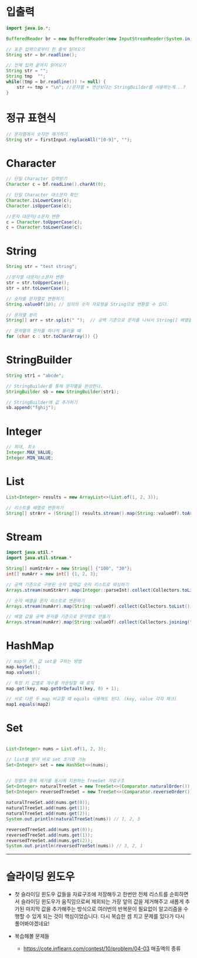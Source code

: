 
# 입출력

``` java
import java.io.*;

BufferedReader br = new BufferedReader(new InputStreamReader(System.in));

// 표준 입력으로부터 한 줄씩 읽어오기
String str = br.readline();

// 전체 입력 끝까지 읽어오기
String str = "";
String tmp  "";
while((tmp = br.readline()) != null) {
	str += tmp + "\n"; //문자열 + 연산보다는 StringBuilder를 사용하는게...?
}

```


# 정규 표현식

``` java
// 문자열에서 숫자만 제거하기
String str = firstInput.replaceAll("[0-9]", "");
```



# Character

``` java
// 단일 Character 입력받기
Character c = bf.readLine().charAt(0);

// 단일 Character 대소문자 확인
Character.isLowerCase(c);
Character.isUpperCase(c);

//문자 대문자/소문자 변환
c = Character.toUpperCase(c);
c = Character.toLowerCase(c);
```


# String

~~~ java
String str = "test string";

//문자열 대문자/소문자 변환
str = str.toUpperCase();
str = str.toLowerCase();

// 숫자를 문자열로 변환하기
String.valueOf(10); // 임의의 숫자 자료형을 String으로 변환할 수 있다.

// 문자열 분리
String[] arr = str.split(" ");	// 공백 기준으로 문자를 나눠서 String[] 배열을 반환한다.

// 문자열의 문자를 하나씩 불러올 때
for (char c : str.toCharArray()) {}
~~~



# StringBuilder

``` java
String str1 = "abcde";

// StringBuilder를 통해 문자열을 완성한다.
StringBuilder sb = new StringBuilder(str1);

// StringBuilder에 값 추가하기
sb.append("fghij");
```


# Integer

``` java
// 최대, 최소
Integer.MAX_VALUE;
Integer.MIN_VALUE;
```



# List
``` java
List<Integer> results = new ArrayList<>(List.of(1, 2, 3));

// 리스트를 배열로 변환하기
String[] strArr = (String[]) results.stream().map(String::valueOf).toArray();
```



# Stream

``` java
import java.util.*
import java.util.stream.*

String[] numStrArr = new String[] {"100", "30"};
int[] numArr = new int[] {1, 2, 3};

// 공백 기준으로 구분된 숫자 입력값 숫자 리스트로 파싱하기
Arrays.stream(numStrArr).map(Integer::parseInt).collect(Collectors.toList());

// 숫자 배열을 문자 리스트로 변환하기
Arrays.stream(numArr).map(String::valueOf).collect(Collectors.toList());

// 배열 값을 공백 문자를 기준으로 문자열로 만들기
Arrays.stream(numArr).map(String::valueOf).collect(Collectors.joining(" "))
```



# HashMap

``` java
// map의 키, 값 set을 구하는 방법
map.keySet();
map.values();

// 특정 키 값별로 개수를 카운팅할 때 로직 
map.get(key, map.getOrDefault(key, 0) + 1);

// 서로 다른 두 map 비교할 때 equals 사용해도 된다. (key, value 각각 체크)
map1.equals(map2)

```



# Set

``` java

List<Integer> nums = List.of(1, 2, 3);

// list를 받아 바로 set 초기화 가능
Set<Integer> set = new HashSet<>(nums);


// 정렬과 중복 제거를 동시에 지원하는 TreeSet 자료구조
Set<Integer> naturalTreeSet = new TreeSet<>(Comparator.naturalOrder());
Set<Integer> reversedTreeSet = new TreeSet<>(Comparator.reverseOrder());  
  
naturalTreeSet.add(nums.get(0));  
naturalTreeSet.add(nums.get(1));  
naturalTreeSet.add(nums.get(2));
System.out.println(naturalTreeSet(nums)) // 1, 2, 3

reversedTreeSet.add(nums.get(0));  
reversedTreeSet.add(nums.get(1));  
reversedTreeSet.add(nums.get(2));
System.out.println(reversedTreeSet(nums)) // 3, 2, 1
```










---

# 슬라이딩 윈도우

- 첫 슬라이딩 윈도우 값들을 자료구조에 저장해두고 한번만 전체 리스트를 순회하면서 슬라이딩 윈도우가 움직임으로써 제외되는 가장 앞의 값을 제거해주고 새롭게 추가된 마지막 값을 추가해주는 방식으로 여러번의 반복문이 필요없이 알고리즘을 수행할 수 있게 되는 것이 핵심이었습니다. 다시 복습한 셈 치고 문제를 있다가 다시 풀어봐야겠네요!

- 복습해볼 문제들
	- https://cote.inflearn.com/contest/10/problem/04-03 매출액의 종류